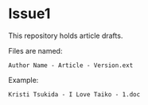 Issue1
======

This repository holds article drafts.

Files are named:

    Author Name - Article - Version.ext

Example:

    Kristi Tsukida - I Love Taiko - 1.doc
